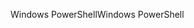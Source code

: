 <span data-ttu-id="ee3b3-101">Windows PowerShell</span><span class="sxs-lookup"><span data-stu-id="ee3b3-101">Windows PowerShell</span></span>